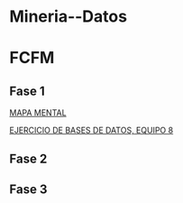 # Mineria--Datos
# FCFM

## Fase 1
[MAPA MENTAL](https://github.com/JavIer-SS/Mineria--Datos/blob/main/MapaMental_1_1723152.pdf)

[EJERCICIO DE BASES DE DATOS, EQUIPO 8](https://github.com/JavIer-SS/Mineria--Datos/blob/main/Ej1_BasesDatos_Equipo_8.pdf)
## Fase 2


## Fase 3
